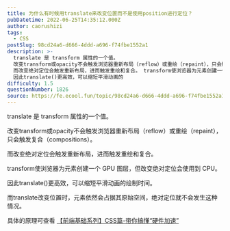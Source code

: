 ```yaml
---
title: 为什么有时候⽤translate来改变位置⽽不是使用position进行定位？
pubDatetime: 2022-06-25T14:35:12.000Z
author: caorushizi
tags:
  - CSS
postSlug: 98cd24a6-d666-4ddd-a696-f74fbe1552a1
description: >-
  translate 是 transform 属性的⼀个值。
  改变transform或opacity不会触发浏览器重新布局（reflow）或重绘（repaint），只会触发复合（compositions）。
  ⽽改变绝对定位会触发重新布局，进⽽触发重绘和复合。 transform使浏览器为元素创建⼀个 GPU 图层，但改变绝对定位会使⽤到 CPU。
  因此translate()更⾼效，可以缩短平滑动画的
difficulty: 1.5
questionNumber: 1826
source: https://fe.ecool.fun/topic/98cd24a6-d666-4ddd-a696-f74fbe1552a1
---
```


translate 是 transform 属性的⼀个值。

改变transform或opacity不会触发浏览器重新布局（reflow）或重绘（repaint），只会触发复合（compositions）。

⽽改变绝对定位会触发重新布局，进⽽触发重绘和复合。

transform使浏览器为元素创建⼀个 GPU 图层，但改变绝对定位会使⽤到 CPU。

因此translate()更⾼效，可以缩短平滑动画的绘制时间。

⽽translate改变位置时，元素依然会占据其原始空间，绝对定位就不会发⽣这种情况。

具体的原理可查看 [【前端基础系列】CSS篇-带你搞懂“硬件加速”](https://mp.weixin.qq.com/s?__biz=Mzk0NTI2NDgxNQ==&mid=2247484939&idx=1&sn=229467c549cec5e3980671f488a4d89e&chksm=c31947cbf46ecedd13f930b44e9bc2a25ce706a8d30fce56c54584598015640338a6e075b8ff#rd)
